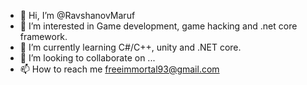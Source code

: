 - 👋 Hi, I’m @RavshanovMaruf
- 👀 I’m interested in Game development, game hacking and .net core framework.
- 🌱 I’m currently learning C#/C++, unity and .NET core.
- 💞️ I’m looking to collaborate on ...
- 📫 How to reach me freeimmortal93@gmail.com

<!---
RavshanovMaruf/RavshanovMaruf is a ✨ special ✨ repository because its `README.md` (this file) appears on your GitHub profile.
You can click the Preview link to take a look at your changes.
--->

